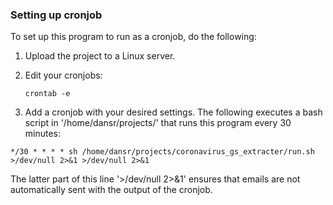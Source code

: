### Setting up cronjob

To set up this program to run as a cronjob, do the following:

1) Upload the project to a Linux server.

2) Edit your cronjobs:

    `crontab -e`
    
3) Add a cronjob with your desired settings. The following executes a bash script in '/home/dansr/projects/' that runs
 this program every 30 minutes:

`*/30 * * * * sh /home/dansr/projects/coronavirus_gs_extracter/run.sh >/dev/null 2>&1 >/dev/null 2>&1`

The latter part of this line '>/dev/null 2>&1' ensures that emails are not automatically sent with the output of the
 cronjob.